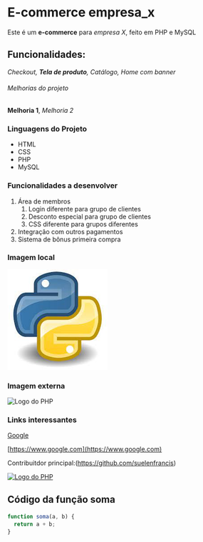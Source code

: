 # E-commerce empresa_x

Este é um **e-commerce** para _empresa X_, feito em PHP e MySQL

## Funcionalidades:

_Checkout, **Tela de produto**, Catálogo, Home com banner_

###### Melhorias do projeto

**Melhoria 1**, _Melhoria 2_

### Linguagens do Projeto

- HTML
- CSS
- PHP
- MySQL

### Funcionalidades a desenvolver

1. Área de membros
   1. Login diferente para grupo de clientes
   2. Desconto especial para grupo de clientes
   3. CSS diferente para grupos diferentes
1. Integração com outros pagamentos
1. Sistema de bônus primeira compra

### Imagem local

![Logo do Python](img/python.jpeg)

### Imagem externa

![Logo do PHP](https://upload.wikimedia.org/wikipedia/commons/2/27/PHP-logo.svg)

### Links interessantes

[Google](https://www.google.com)

[https://www.google.com](https://www.google.com)

Contribuitdor principal:(https://github.com/suelenfrancis)

[![Logo do PHP](https://upload.wikimedia.org/wikipedia/commons/2/27/PHP-logo.svg)](https://github.com/suelenfrancis)

## Código da função soma

```javascript
function soma(a, b) {
  return a + b;
}
```
